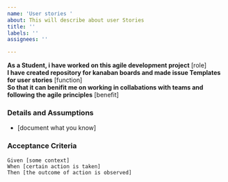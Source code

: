 ```yaml
---
name: 'User stories '
about: This will describe about user Stories
title: ''
labels: ''
assignees: ''

---
```


**As a Student, i have worked on this agile development project** [role]  
 **I have created repository for kanaban boards and made issue Templates for user stories** [function]  
 **So that it can benifit me on working in collabations with teams and following the agile principles** [benefit]  
   
 ### Details and Assumptions
 * [document what you know]
   
 ### Acceptance Criteria  
   
 ```gherkin
 Given [some context]
 When [certain action is taken]
 Then [the outcome of action is observed]
 ```
